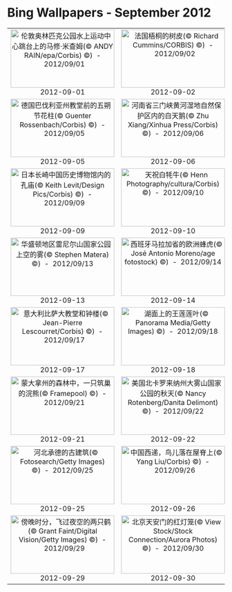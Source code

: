 # Bing Wallpapers - September 2012

| | | | |
|:-------------------------:|:-------------------------:|:-------------------------:|:-------------------------:|
| <a href="https://bing.ee123.net/img/cn/fhd/2012/09/01.jpg" target="_blank"><img src="https://bing.ee123.net/img/cn/fhd/2012/09/01.jpg" width="240" height="135" alt="伦敦奥林匹克公园水上运动中心跳台上的马修·米查姆(© ANDY RAIN/epa/Corbis) ©)  -  2012/09/01" title="伦敦奥林匹克公园水上运动中心跳台上的马修·米查姆(© ANDY RAIN/epa/Corbis) ©)  -  2012/09/01"></a><br>2012-09-01<br> | <a href="https://bing.ee123.net/img/cn/fhd/2012/09/02.jpg" target="_blank"><img src="https://bing.ee123.net/img/cn/fhd/2012/09/02.jpg" width="240" height="135" alt="法国梧桐的树皮(© Richard Cummins/CORBIS) ©)  -  2012/09/02" title="法国梧桐的树皮(© Richard Cummins/CORBIS) ©)  -  2012/09/02"></a><br>2012-09-02<br> | <a href="https://bing.ee123.net/img/cn/fhd/2012/09/03.jpg" target="_blank"><img src="https://bing.ee123.net/img/cn/fhd/2012/09/03.jpg" width="240" height="135" alt="科罗拉多州大沙丘国家公园内的远足者(© Glenn Oakley/Aurora Photos) ©)  -  2012/09/03" title="科罗拉多州大沙丘国家公园内的远足者(© Glenn Oakley/Aurora Photos) ©)  -  2012/09/03"></a><br>2012-09-03<br> | <a href="https://bing.ee123.net/img/cn/fhd/2012/09/04.jpg" target="_blank"><img src="https://bing.ee123.net/img/cn/fhd/2012/09/04.jpg" width="240" height="135" alt="夏威夷瓦胡岛的沙洲和碧水(© Lynn Gail/Lonely Planet Images) ©)  -  2012/09/04" title="夏威夷瓦胡岛的沙洲和碧水(© Lynn Gail/Lonely Planet Images) ©)  -  2012/09/04"></a><br>2012-09-04<br> |
| <a href="https://bing.ee123.net/img/cn/fhd/2012/09/05.jpg" target="_blank"><img src="https://bing.ee123.net/img/cn/fhd/2012/09/05.jpg" width="240" height="135" alt="德国巴伐利亚州教堂前的五朔节花柱(© Guenter Rossenbach/Corbis) ©)  -  2012/09/05" title="德国巴伐利亚州教堂前的五朔节花柱(© Guenter Rossenbach/Corbis) ©)  -  2012/09/05"></a><br>2012-09-05<br> | <a href="https://bing.ee123.net/img/cn/fhd/2012/09/06.jpg" target="_blank"><img src="https://bing.ee123.net/img/cn/fhd/2012/09/06.jpg" width="240" height="135" alt="河南省三门峡黄河湿地自然保护区内的白天鹅(© Zhu Xiang/Xinhua Press/Corbis) ©)  -  2012/09/06" title="河南省三门峡黄河湿地自然保护区内的白天鹅(© Zhu Xiang/Xinhua Press/Corbis) ©)  -  2012/09/06"></a><br>2012-09-06<br> | <a href="https://bing.ee123.net/img/cn/fhd/2012/09/07.jpg" target="_blank"><img src="https://bing.ee123.net/img/cn/fhd/2012/09/07.jpg" width="240" height="135" alt="伦敦奥运会水上运动中心的游泳馆(© GEOFF CADDICK/epa/Corbis) ©)  -  2012/09/07" title="伦敦奥运会水上运动中心的游泳馆(© GEOFF CADDICK/epa/Corbis) ©)  -  2012/09/07"></a><br>2012-09-07<br> | <a href="https://bing.ee123.net/img/cn/fhd/2012/09/08.jpg" target="_blank"><img src="https://bing.ee123.net/img/cn/fhd/2012/09/08.jpg" width="240" height="135" alt="新罕布什尔州风光(© Danita Delimont/Getty Images) ©)  -  2012/09/08" title="新罕布什尔州风光(© Danita Delimont/Getty Images) ©)  -  2012/09/08"></a><br>2012-09-08<br> |
| <a href="https://bing.ee123.net/img/cn/fhd/2012/09/09.jpg" target="_blank"><img src="https://bing.ee123.net/img/cn/fhd/2012/09/09.jpg" width="240" height="135" alt="日本长崎中国历史博物馆内的孔庙(© Keith Levit/Design Pics/Corbis) ©)  -  2012/09/09" title="日本长崎中国历史博物馆内的孔庙(© Keith Levit/Design Pics/Corbis) ©)  -  2012/09/09"></a><br>2012-09-09<br> | <a href="https://bing.ee123.net/img/cn/fhd/2012/09/10.jpg" target="_blank"><img src="https://bing.ee123.net/img/cn/fhd/2012/09/10.jpg" width="240" height="135" alt="天祝白牦牛(© Henn Photography/cultura/Corbis) ©)  -  2012/09/10" title="天祝白牦牛(© Henn Photography/cultura/Corbis) ©)  -  2012/09/10"></a><br>2012-09-10<br> | <a href="https://bing.ee123.net/img/cn/fhd/2012/09/11.jpg" target="_blank"><img src="https://bing.ee123.net/img/cn/fhd/2012/09/11.jpg" width="240" height="135" alt="黑龙江省镜泊湖国家地质公园(© TAO IMAGES/agefotostock) ©)  -  2012/09/11" title="黑龙江省镜泊湖国家地质公园(© TAO IMAGES/agefotostock) ©)  -  2012/09/11"></a><br>2012-09-11<br> | <a href="https://bing.ee123.net/img/cn/fhd/2012/09/12.jpg" target="_blank"><img src="https://bing.ee123.net/img/cn/fhd/2012/09/12.jpg" width="240" height="135" alt="泰国艾尤塔雅的柴瓦塔娜兰寺(© SIME/eStock Photo) ©)  -  2012/09/12" title="泰国艾尤塔雅的柴瓦塔娜兰寺(© SIME/eStock Photo) ©)  -  2012/09/12"></a><br>2012-09-12<br> |
| <a href="https://bing.ee123.net/img/cn/fhd/2012/09/13.jpg" target="_blank"><img src="https://bing.ee123.net/img/cn/fhd/2012/09/13.jpg" width="240" height="135" alt="华盛顿地区雷尼尔山国家公园上空的雾(© Stephen Matera) ©)  -  2012/09/13" title="华盛顿地区雷尼尔山国家公园上空的雾(© Stephen Matera) ©)  -  2012/09/13"></a><br>2012-09-13<br> | <a href="https://bing.ee123.net/img/cn/fhd/2012/09/14.jpg" target="_blank"><img src="https://bing.ee123.net/img/cn/fhd/2012/09/14.jpg" width="240" height="135" alt="西班牙马拉加省的欧洲蜂虎(© José Antonio Moreno/age fotostock) ©)  -  2012/09/14" title="西班牙马拉加省的欧洲蜂虎(© José Antonio Moreno/age fotostock) ©)  -  2012/09/14"></a><br>2012-09-14<br> | <a href="https://bing.ee123.net/img/cn/fhd/2012/09/15.jpg" target="_blank"><img src="https://bing.ee123.net/img/cn/fhd/2012/09/15.jpg" width="240" height="135" alt="法罗群岛，注入大西洋的悬崖瀑布(© Kimberley Coole/Lonely Planet) ©)  -  2012/09/15" title="法罗群岛，注入大西洋的悬崖瀑布(© Kimberley Coole/Lonely Planet) ©)  -  2012/09/15"></a><br>2012-09-15<br> | <a href="https://bing.ee123.net/img/cn/fhd/2012/09/16.jpg" target="_blank"><img src="https://bing.ee123.net/img/cn/fhd/2012/09/16.jpg" width="240" height="135" alt="湖南省张家界天门山，一辆汽车驶下通天大道(© Tom Horton/Getty Images) ©)  -  2012/09/16" title="湖南省张家界天门山，一辆汽车驶下通天大道(© Tom Horton/Getty Images) ©)  -  2012/09/16"></a><br>2012-09-16<br> |
| <a href="https://bing.ee123.net/img/cn/fhd/2012/09/17.jpg" target="_blank"><img src="https://bing.ee123.net/img/cn/fhd/2012/09/17.jpg" width="240" height="135" alt="意大利比萨大教堂和钟楼(© Jean-Pierre Lescourret/Corbis) ©)  -  2012/09/17" title="意大利比萨大教堂和钟楼(© Jean-Pierre Lescourret/Corbis) ©)  -  2012/09/17"></a><br>2012-09-17<br> | <a href="https://bing.ee123.net/img/cn/fhd/2012/09/18.jpg" target="_blank"><img src="https://bing.ee123.net/img/cn/fhd/2012/09/18.jpg" width="240" height="135" alt="湖面上的王莲莲叶(© Panorama Media/Getty Images) ©)  -  2012/09/18" title="湖面上的王莲莲叶(© Panorama Media/Getty Images) ©)  -  2012/09/18"></a><br>2012-09-18<br> | <a href="https://bing.ee123.net/img/cn/fhd/2012/09/19.jpg" target="_blank"><img src="https://bing.ee123.net/img/cn/fhd/2012/09/19.jpg" width="240" height="135" alt="西藏玛旁雍错湖东岸的玛尼石堆(© Martin Seeliger/Picture Press/Getty Images) ©)  -  2012/09/19" title="西藏玛旁雍错湖东岸的玛尼石堆(© Martin Seeliger/Picture Press/Getty Images) ©)  -  2012/09/19"></a><br>2012-09-19<br> | <a href="https://bing.ee123.net/img/cn/fhd/2012/09/20.jpg" target="_blank"><img src="https://bing.ee123.net/img/cn/fhd/2012/09/20.jpg" width="240" height="135" alt="北京香山公园水池内的落叶(© Liu Xiaoyang/Alamy) ©)  -  2012/09/20" title="北京香山公园水池内的落叶(© Liu Xiaoyang/Alamy) ©)  -  2012/09/20"></a><br>2012-09-20<br> |
| <a href="https://bing.ee123.net/img/cn/fhd/2012/09/21.jpg" target="_blank"><img src="https://bing.ee123.net/img/cn/fhd/2012/09/21.jpg" width="240" height="135" alt="蒙大拿州的森林中，一只筑巢的浣熊(© Framepool) ©)  -  2012/09/21" title="蒙大拿州的森林中，一只筑巢的浣熊(© Framepool) ©)  -  2012/09/21"></a><br>2012-09-21<br> | <a href="https://bing.ee123.net/img/cn/fhd/2012/09/22.jpg" target="_blank"><img src="https://bing.ee123.net/img/cn/fhd/2012/09/22.jpg" width="240" height="135" alt="美国北卡罗来纳州大雾山国家公园的秋天(© Nancy Rotenberg/Danita Delimont) ©)  -  2012/09/22" title="美国北卡罗来纳州大雾山国家公园的秋天(© Nancy Rotenberg/Danita Delimont) ©)  -  2012/09/22"></a><br>2012-09-22<br> | <a href="https://bing.ee123.net/img/cn/fhd/2012/09/23.jpg" target="_blank"><img src="https://bing.ee123.net/img/cn/fhd/2012/09/23.jpg" width="240" height="135" alt="在一片红色阳伞中的蓝色阳伞(© Lily Chou/Flickr/Getty Images) ©)  -  2012/09/23" title="在一片红色阳伞中的蓝色阳伞(© Lily Chou/Flickr/Getty Images) ©)  -  2012/09/23"></a><br>2012-09-23<br> | <a href="https://bing.ee123.net/img/cn/fhd/2012/09/24.jpg" target="_blank"><img src="https://bing.ee123.net/img/cn/fhd/2012/09/24.jpg" width="240" height="135" alt="沙漠中的骆驼队(© Keren Su/Getty Images) ©)  -  2012/09/24" title="沙漠中的骆驼队(© Keren Su/Getty Images) ©)  -  2012/09/24"></a><br>2012-09-24<br> |
| <a href="https://bing.ee123.net/img/cn/fhd/2012/09/25.jpg" target="_blank"><img src="https://bing.ee123.net/img/cn/fhd/2012/09/25.jpg" width="240" height="135" alt="河北承德的古建筑(© Fotosearch/Getty Images) ©)  -  2012/09/25" title="河北承德的古建筑(© Fotosearch/Getty Images) ©)  -  2012/09/25"></a><br>2012-09-25<br> | <a href="https://bing.ee123.net/img/cn/fhd/2012/09/26.jpg" target="_blank"><img src="https://bing.ee123.net/img/cn/fhd/2012/09/26.jpg" width="240" height="135" alt="中国西递，鸟儿落在屋脊上(© Yang Liu/Corbis) ©)  -  2012/09/26" title="中国西递，鸟儿落在屋脊上(© Yang Liu/Corbis) ©)  -  2012/09/26"></a><br>2012-09-26<br> | <a href="https://bing.ee123.net/img/cn/fhd/2012/09/27.jpg" target="_blank"><img src="https://bing.ee123.net/img/cn/fhd/2012/09/27.jpg" width="240" height="135" alt="美国马萨诸塞州先驱谷地区的秋天(© Denis Tangney Jr./Getty Images) ©)  -  2012/09/27" title="美国马萨诸塞州先驱谷地区的秋天(© Denis Tangney Jr./Getty Images) ©)  -  2012/09/27"></a><br>2012-09-27<br> | <a href="https://bing.ee123.net/img/cn/fhd/2012/09/28.jpg" target="_blank"><img src="https://bing.ee123.net/img/cn/fhd/2012/09/28.jpg" width="240" height="135" alt="卡马尔格湿地的日出时分，牧马人与一群白马(© SIME/eStock Photo) ©)  -  2012/09/28" title="卡马尔格湿地的日出时分，牧马人与一群白马(© SIME/eStock Photo) ©)  -  2012/09/28"></a><br>2012-09-28<br> |
| <a href="https://bing.ee123.net/img/cn/fhd/2012/09/29.jpg" target="_blank"><img src="https://bing.ee123.net/img/cn/fhd/2012/09/29.jpg" width="240" height="135" alt="傍晚时分，飞过夜空的两只鹤(© Grant Faint/Digital Vision/Getty Images) ©)  -  2012/09/29" title="傍晚时分，飞过夜空的两只鹤(© Grant Faint/Digital Vision/Getty Images) ©)  -  2012/09/29"></a><br>2012-09-29<br> | <a href="https://bing.ee123.net/img/cn/fhd/2012/09/30.jpg" target="_blank"><img src="https://bing.ee123.net/img/cn/fhd/2012/09/30.jpg" width="240" height="135" alt="北京天安门的红灯笼(© View Stock/Stock Connection/Aurora Photos) ©)  -  2012/09/30" title="北京天安门的红灯笼(© View Stock/Stock Connection/Aurora Photos) ©)  -  2012/09/30"></a><br>2012-09-30<br> |  |  |
